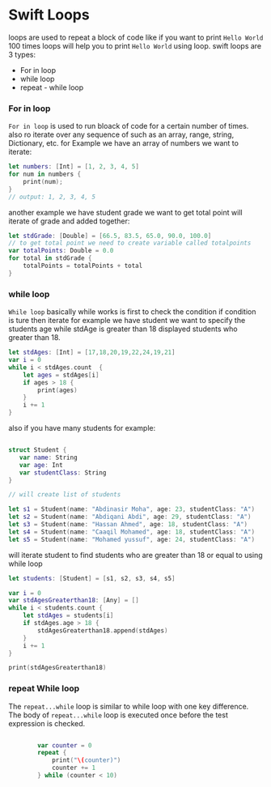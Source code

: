 # Swift Loops

loops are used to repeat a block of code like if you want to print `Hello World` 100 times loops will help you to print `Hello World` using loop.
swift loops are 3 types:

- For in loop
- while loop
- repeat - while loop

### For in loop

`For in loop` is used to run bloack of code for a certain number of times. also ro iterate over any sequence of such as an array, range, string, Dictionary, etc.
for Example we have an array of numbers we want to iterate:

```swift
let numbers: [Int] = [1, 2, 3, 4, 5]
for num in numbers {
    print(num);
}
// output: 1, 2, 3, 4, 5
```

another example we have student grade we want to get total point will iterate of grade and added together:

```swift
let stdGrade: [Double] = [66.5, 83.5, 65.0, 90.0, 100.0]
// to get total point we need to create variable called totalpoints
var totalPoints: Double = 0.0
for total in stdGrade {
    totalPoints = totalPoints + total
}
```

### while loop

`While loop` basically while works is first to check the condition if condition is ture then iterate for example we have student we want to specify the students age while stdAge is greater than 18 displayed students who greater than 18.

```swift
let stdAges: [Int] = [17,18,20,19,22,24,19,21]
var i = 0
while i < stdAges.count  {
    let ages = stdAges[i]
    if ages > 18 {
        print(ages)
    }
    i += 1
}
```

also if you have many students for example:

```swift

struct Student {
   var name: String
   var age: Int
   var studentClass: String
}

// will create list of students

let s1 = Student(name: "Abdinasir Moha", age: 23, studentClass: "A")
let s2 = Student(name: "Abdiqani Abdi", age: 29, studentClass: "A")
let s3 = Student(name: "Hassan Ahmed", age: 18, studentClass: "A")
let s4 = Student(name: "Caaqil Mohamed", age: 18, studentClass: "A")
let s5 = Student(name: "Mohamed yussuf", age: 24, studentClass: "A")
```

will iterate student to find students who are greater than 18 or equal to using while loop

```swift
let students: [Student] = [s1, s2, s3, s4, s5]

var i = 0
var stdAgesGreaterthan18: [Any] = []
while i < students.count {
    let stdAges = students[i]
    if stdAges.age > 18 {
        stdAgesGreaterthan18.append(stdAges)
    }
    i += 1
}

print(stdAgesGreaterthan18)
```

### repeat While loop

The `repeat...while` loop is similar to while loop with one key difference. The body of `repeat...while` loop is executed once before the test expression is checked.

```swift

        var counter = 0
        repeat {
            print("\(counter)")
            counter += 1
        } while (counter < 10)

```


